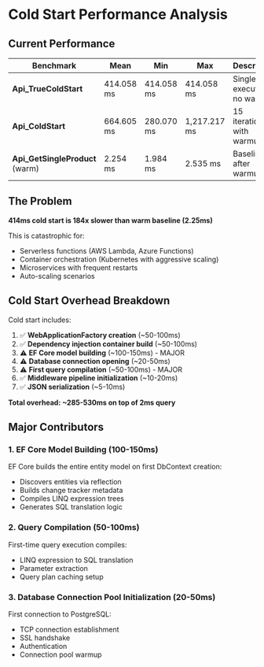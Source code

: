 # Cold Start Performance Analysis

## Current Performance

| Benchmark | Mean | Min | Max | Description |
|-----------|------|-----|-----|-------------|
| **Api_TrueColdStart** | 414.058 ms | 414.058 ms | 414.058 ms | Single execution, no warmup |
| **Api_ColdStart** | 664.605 ms | 280.070 ms | 1,217.217 ms | 15 iterations with warmup |
| **Api_GetSingleProduct** (warm) | 2.254 ms | 1.984 ms | 2.535 ms | Baseline after warmup |

## The Problem

**414ms cold start is 184x slower than warm baseline (2.25ms)**

This is catastrophic for:
- Serverless functions (AWS Lambda, Azure Functions)
- Container orchestration (Kubernetes with aggressive scaling)
- Microservices with frequent restarts
- Auto-scaling scenarios

## Cold Start Overhead Breakdown

Cold start includes:
1. ✅ **WebApplicationFactory creation** (~50-100ms)
2. ✅ **Dependency injection container build** (~50-100ms)
3. ⚠️ **EF Core model building** (~100-150ms) - MAJOR
4. ⚠️ **Database connection opening** (~20-50ms)
5. ⚠️ **First query compilation** (~50-100ms) - MAJOR
6. ✅ **Middleware pipeline initialization** (~10-20ms)
7. ✅ **JSON serialization** (~5-10ms)

**Total overhead: ~285-530ms on top of 2ms query**

## Major Contributors

### 1. EF Core Model Building (100-150ms)
EF Core builds the entire entity model on first DbContext creation:
- Discovers entities via reflection
- Builds change tracker metadata
- Compiles LINQ expression trees
- Generates SQL translation logic

### 2. Query Compilation (50-100ms)
First-time query execution compiles:
- LINQ expression to SQL translation
- Parameter extraction
- Query plan caching setup

### 3. Database Connection Pool Initialization (20-50ms)
First connection to PostgreSQL:
- TCP connection establishment
- SSL handshake
- Authentication
- Connection pool warmup
